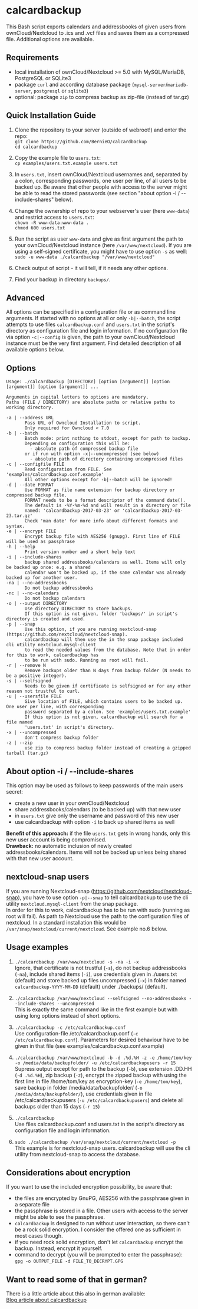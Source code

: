 # calcardbackup

This Bash script exports calendars and addressbooks of given users from ownCloud/Nextcloud to .ics and .vcf files and saves them as a compressed file. Additional options are available.  

## Requirements

- local installation of ownCloud/Nextcloud >= 5.0 with MySQL/MariaDB, PostgreSQL or SQLite3
- package `curl` and according database package (`mysql-server`/`mariadb-server`, `postgresql` or `sqlite3`)
- optional: package `zip` to compress backup as zip-file  (instead of tar.gz)

## Quick Installation Guide

1. Clone the repository to your server (outside of webroot!) and enter the repo:  
`git clone https://github.com/BernieO/calcardbackup`  
`cd calcardbackup`

2. Copy the example file to `users.txt`:  
`cp examples/users.txt.example users.txt`

3. In `users.txt`, insert ownCloud/Nextcloud usernames and, separated by a colon, corresponding passwords, one user per line, of all users to be backed up. Be aware that other people with access to the server might be able to read the stored passwords (see section "about option -i / -\-include-shares" below).

4. Change the ownership of repo to your webserver's user (here `www-data`) and restrict access to `users.txt`:  
`chown -R www-data:www-data .`  
`chmod 600 users.txt`

5. Run the script as user `www-data` and give as first argument the path to your ownCloud/Nextcloud instance (here `/var/www/nextcloud`). If you are using a self-signed certificate, you might have to use option `-s` as well:  
`sudo -u www-data ./calcardbackup "/var/www/nextcloud"`

6. Check output of script - it will tell, if it needs any other options.

7. Find your backup in directory `backups/`.

## Advanced

All options can be specified in a configuration file or as command line arguments. If started with no options at all or only `-b|--batch`, the script attempts to use files `calcardbackup.conf` and `users.txt` in the script's directory as configuration file and login information.
If no configuration file via option `-c|--config` is given, the path to your ownCloud/Nextcloud instance must be the very first argument. Find detailed description of all available options below.

## Options

```
Usage: ./calcardbackup [DIRECTORY] [option [argument]] [option [argument]] [option [argument]] ...

Arguments in capital letters to options are mandatory.
Paths (FILE / DIRECTORY) are absolute paths or relative paths to working directory.

-a | --address URL
       Pass URL of Owncloud Installation to script.
       Only required for Owncloud < 7.0
-b | --batch
       Batch mode: print nothing to stdout, except for path to backup.
       Depending on configuration this will be:
         - absolute path of compressed backup file
       or if run with option -x|--uncompressed (see below)
         - absolute path of directory containing uncompressed files
-c | --configfile FILE
       Read configuration from FILE. See 'examples/calcardbackup.conf.example'
       All other options except for -b|--batch will be ignored!
-d | --date FORMAT
       Use FORMAT as file name extension for backup directory or compressed backup file.
       FORMAT needs to be a format descriptor of the command date().
       The default is -%Y-%m-%d and will result in a directory or file
       named: 'calcardbackup-2017-03-23' or 'calcardbackup-2017-03-23.tar.gz'
       Check 'man date' for more info about different formats and syntax.
-e | --encrypt FILE
       Encrypt backup file with AES256 (gnupg). First line of FILE will be used as passphrase
-h | --help
       Print version number and a short help text 
-i | --include-shares
       backup shared addressbooks/calendars as well. Items will only be backed up once: e.g. a shared
       calendar won't be backed up, if the same calendar was already backed up for another user.
-na | --no-addressbooks
       Do not backup addressbooks
-nc | --no-calendars
       Do not backup calendars
-o | --output DIRECTORY
       Use directory DIRECTORY to store backups.
       If this option is not given, folder 'backups/' in script's directory is created and used.
-p | --snap
       Use this option, if you are running nextcloud-snap (https://github.com/nextcloud/nextcloud-snap).
       calcardbackup will then use the in the snap package included cli utility nextcloud.mysql-client
       to read the needed values from the database. Note that in order for this to work, calcardbackup has
       to be run with sudo. Running as root will fail.
-r | --remove N
       Remove backups older than N days from backup folder (N needs to be a positive integer).
-s | --selfsigned
       Needs to be given if certificate is selfsigned or for any other reason not trustful to curl.
-u | --usersfile FILE
       Give location of FILE, which contains users to be backed up. One user per line, with corresponding
       password separated by a colon. See 'examples/users.txt.example'
       If this option is not given, calcardbackup will search for a file named
       'users.txt' in script's directory.
-x | --uncompressed
       don't compress backup folder
-z | --zip
       use zip to compress backup folder instead of creating a gzipped tarball (tar.gz)
```

## About option -i / -\-include-shares

This option may be used as follows to keep passwords of the main users secret:
- create a new user in your ownCloud/Nextcloud
- share addressbooks/calendars (to be backed up)  with that new user
- in `users.txt` give only the username and password of this new user
- use calcardbackup with option `-i` to back up shared items as well

__Benefit of this approach:__ if the file `users.txt` gets in wrong hands, only this new user account is being compromised.  
__Drawback:__ no automatic inclusion of newly created addressbooks/calendars. Items will not be backed up unless being shared with that new user account.

## nextcloud-snap users

If you are running Nextcloud-snap (https://github.com/nextcloud/nextcloud-snap), you have to use option `-p|--snap` to tell calcardbackup to use the cli utility `nextcloud.mysql-client` from the snap package.  
In order for this to work, calcardbackup has to be run with sudo (running as root will fail). As path to Nextcloud use the path to the configuration files of nextcloud. In a standard installation this would be `/var/snap/nextcloud/current/nextcloud`. See example no.6 below.

## Usage examples

1. `./calcardbackup /var/www/nextcloud -s -na -i -x`  
Ignore, that certificate is not trustful (`-s`), do not backup addressbooks (`-na`), include shared items (`-i`), use credentials given in ./users.txt (default) and store backed up files uncompressed (`-x`) in folder named `calcardbackup-YYYY-MM-DD` (default) under ./backups/ (default).

2. `./calcardbackup /var/www/nextcloud --selfsigned --no-addressbooks --include-shares --uncompressed`  
This is exactly the same command like in the first example but with using long options instead of short options.

3. `./calcardbackup -c /etc/calcardbackup.conf`  
Use configuration-file /etc/calcardbackup.conf (`-c /etc/calcardbackup.conf`). Parameters for desired behaviour have to be given in that file (see examples/calcardbackup.conf.example)  

4. `./calcardbackup /var/www/nextcloud -b -d .%d.%H -z -e /home/tom/key -o /media/data/backupfolder/ -u /etc/calcardbackupusers -r 15`  
Supress output except for path to the backup (`-b`), use extension .DD.HH (`-d .%d.%H`), zip backup (`-z`), encrypt the zipped backup with using the first line in file /home/tom/key as encryption-key (`-e /home/tom/key`), save backup in folder /media/data/backupfolder/ (`-o /media/data/backupfolder/`), use credentials given in file /etc/calcardbackupusers (`-u /etc/calcardbackupusers`) and delete all backups older than 15 days (`-r 15`)  

5. `./calcardbackup`  
Use files calcardbackup.conf and users.txt in the script's directory as configuration file and login information.

6. `sudo ./calcardbackup /var/snap/nextcloud/current/nextcloud -p`  
This example is for nextcloud-snap users. calcardbackup will use the cli utility from nextcloud-snap to access the database.  

## Considerations about encryption

If you want to use the included encryption possibility, be aware that:
- the files are encrypted by GnuPG, AES256 with the passphrase given in a separate file
- the passphrase is stored in a file. Other users with access to the server might be able to see the passphrase.
- `calcardbackup` is designed to run without user interaction, so there can't be a rock solid encryption. I consider the offered one as sufficient in most cases though.
- if you need rock solid encryption, don't let `calcardbackup` encrypt the backup. Instead, encrypt it yourself.
- command to decrypt (you will be prompted to enter the passphrase):  
`gpg -o OUTPUT_FILE -d FILE_TO_DECRYPT.GPG`

## Want to read some of that in german?

There is a little article about this also in german available:  
[Blog article about calcardbackup](https://bob.gatsmas.de/articles/calcardbackup-kalender-und-adressbuchbackup-von-owncloud-nextcloud)
